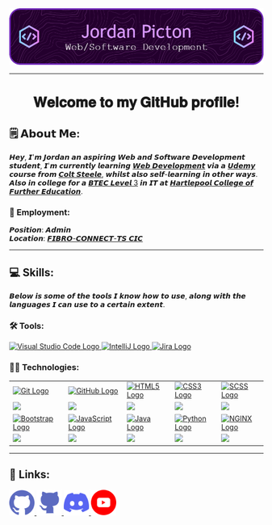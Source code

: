 <!-- Heading Image -->
<div align="center">
  <img src="images/github-header-image.png">
</div>
<hr />

<!-- Welcome Section -->
<h1 align="center">
  𝐖𝐞𝐥𝐜𝐨𝐦𝐞 𝐭𝐨 𝐦𝐲 𝐆𝐢𝐭𝐇𝐮𝐛 𝐩𝐫𝐨𝐟𝐢𝐥𝐞!
</h1>
<!-- About Me  Font used = Maths Sans Italic Bold-->

## 🗒️ 𝗔𝗯𝗼𝘂𝘁 𝗠𝗲:
𝙃𝙚𝙮, 𝙄'𝙢 𝙅𝙤𝙧𝙙𝙖𝙣 𝙖𝙣 𝙖𝙨𝙥𝙞𝙧𝙞𝙣𝙜 𝙒𝙚𝙗 𝙖𝙣𝙙 𝙎𝙤𝙛𝙩𝙬𝙖𝙧𝙚 𝘿𝙚𝙫𝙚𝙡𝙤𝙥𝙢𝙚𝙣𝙩 𝙨𝙩𝙪𝙙𝙚𝙣𝙩, 𝙄'𝙢 𝙘𝙪𝙧𝙧𝙚𝙣𝙩𝙡𝙮 𝙡𝙚𝙖𝙧𝙣𝙞𝙣𝙜 <a href="https://www.udemy.com/course/the-web-developer-bootcamp/?couponCode=ST14MT32124">𝙒𝙚𝙗 𝘿𝙚𝙫𝙚𝙡𝙤𝙥𝙢𝙚𝙣𝙩</a> 𝙫𝙞𝙖 𝙖 <a href="https://www.udemy.com">𝙐𝙙𝙚𝙢𝙮</a> 𝙘𝙤𝙪𝙧𝙨𝙚 𝙛𝙧𝙤𝙢 <a href="https://www.udemy.com/user/coltsteele/">𝘾𝙤𝙡𝙩 𝙎𝙩𝙚𝙚𝙡𝙚</a>, 𝙬𝙝𝙞𝙡𝙨𝙩 𝙖𝙡𝙨𝙤 𝙨𝙚𝙡𝙛-𝙡𝙚𝙖𝙧𝙣𝙞𝙣𝙜 𝙞𝙣 𝙤𝙩𝙝𝙚𝙧 𝙬𝙖𝙮𝙨. 𝘼𝙡𝙨𝙤 𝙞𝙣 𝙘𝙤𝙡𝙡𝙚𝙜𝙚 𝙛𝙤𝙧 𝙖 <a href="https://www.hartlepoolfe.ac.uk/courses/explore/btec-extended-diploma-itcomputing">𝘽𝙏𝙀𝘾 𝙇𝙚𝙫𝙚𝙡 3</a> 𝙞𝙣 𝙄𝙏 𝙖𝙩 <a href="https://www.hartlepoolfe.ac.uk">𝙃𝙖𝙧𝙩𝙡𝙚𝙥𝙤𝙤𝙡 𝘾𝙤𝙡𝙡𝙚𝙜𝙚 𝙤𝙛 𝙁𝙪𝙧𝙩𝙝𝙚𝙧 𝙀𝙙𝙪𝙘𝙖𝙩𝙞𝙤𝙣</a>.

### :office: Employment:
𝙋𝙤𝙨𝙞𝙩𝙞𝙤𝙣: 𝘼𝙙𝙢𝙞𝙣
<br />
𝙇𝙤𝙘𝙖𝙩𝙞𝙤𝙣: <a href="https://fibroconnect.co.uk">𝙁𝙄𝘽𝙍𝙊-𝘾𝙊𝙉𝙉𝙀𝘾𝙏-𝙏𝙎 𝘾𝙄𝘾</a>
<hr />

## :computer: Skills:
𝘽𝙚𝙡𝙤𝙬 𝙞𝙨 𝙨𝙤𝙢𝙚 𝙤𝙛 𝙩𝙝𝙚 𝙩𝙤𝙤𝙡𝙨 𝙄 𝙠𝙣𝙤𝙬 𝙝𝙤𝙬 𝙩𝙤 𝙪𝙨𝙚, 𝙖𝙡𝙤𝙣𝙜 𝙬𝙞𝙩𝙝 𝙩𝙝𝙚 𝙡𝙖𝙣𝙜𝙪𝙖𝙜𝙚𝙨 𝙄 𝙘𝙖𝙣 𝙪𝙨𝙚 𝙩𝙤 𝙖 𝙘𝙚𝙧𝙩𝙖𝙞𝙣 𝙚𝙭𝙩𝙚𝙣𝙩.

### :hammer_and_wrench: Tools:
  <a href="https://code.visualstudio.com">
    <img width="50" alt="Visual Studio Code Logo" src="https://user-images.githubusercontent.com/25181517/192108891-d86b6220-e232-423a-bf5f-90903e6887c3.png">
  </a>
  <a href="https://www.jetbrains.com/idea/">
    <img width="50" alt="IntelliJ Logo" src="https://user-images.githubusercontent.com/25181517/192108890-200809d1-439c-4e23-90d3-b090cf9a4eea.png">
  </a>
  <a href="https://www.atlassian.com/software/jira">
    <img width="50" alt="Jira Logo" src="https://user-images.githubusercontent.com/25181517/183912952-83784e94-629d-4c34-a961-ae2ae795b662.png">
  </a>

### 👨‍💻 Technologies:
<table>
  <tr>
    <td>
       <a href="https://git-scm.com">
         <img id="Git" width="100" alt="Git Logo" src="https://user-images.githubusercontent.com/25181517/192108372-f71d70ac-7ae6-4c0d-8395-51d8870c2ef0.png">
      </a>
    </td>
    <td>
      <a href="https://github.com">
        <img id="GitHub" width="100" alt="GitHub Logo" src="https://user-images.githubusercontent.com/25181517/192108374-8da61ba1-99ec-41d7-80b8-fb2f7c0a4948.png">
      </a>
    </td>
    <td>
      <a href="https://html.com/html5/">
        <img id="HTML5" width="100" alt="HTML5 Logo" src="https://user-images.githubusercontent.com/25181517/192158954-f88b5814-d510-4564-b285-dff7d6400dad.png">
      </a>
    </td>
    <td>
      <a href="https://css3.com">
        <img id="CSS3" width="100" alt="CSS3 Logo" src="https://user-images.githubusercontent.com/25181517/183898674-75a4a1b1-f960-4ea9-abcb-637170a00a75.png">
      </a>
    </td>
    <td>
      <a href="https://sass-lang.com">
        <img id="SCSS" width="100" alt="SCSS Logo" src="https://user-images.githubusercontent.com/25181517/192158956-48192682-23d5-4bfc-9dfb-6511ade346bc.png">
      </a>
    </td>
  </tr>
  <tr>
    <td>
      <img id="Git" width="100" src="https://progress-bar.dev/2">
    </td>
    <td>
      <img id="GitHub" width="100" src="https://progress-bar.dev/5">
    </td>
    <td>
      <img id="HTML5" width="100" src="https://progress-bar.dev/75">
    </td>
    <td>
      <img id="CSS3" width="100" src="https://progress-bar.dev/23">
    </td>
    <td>
      <img id="SCSS" width="100" src="https://progress-bar.dev/13">
    </td>
  </tr>
  <tr>
    <td>
      <a href="https://getbootstrap.com">
        <img id="Bootstrap" width="100" alt="Bootstrap Logo" src="https://user-images.githubusercontent.com/25181517/183898054-b3d693d4-dafb-4808-a509-bab54cf5de34.png">
     </a>
    </td>
    <td>
      <a href="https://www.javascript.com">
        <img id="JavaScript" width="100" alt="JavaScript Logo" src="https://user-images.githubusercontent.com/25181517/117447155-6a868a00-af3d-11eb-9cfe-245df15c9f3f.png">
      </a>
    </td>
    <td>
      <a href="https://www.java.com/en/">
        <img id="Java" width="100" alt="Java Logo" src="https://user-images.githubusercontent.com/25181517/117201156-9a724800-adec-11eb-9a9d-3cd0f67da4bc.png">
      </a>
    </td>
    <td>
      <a href="https://www.python.org">
         <img id="Python" width="100" alt="Python Logo" src="https://user-images.githubusercontent.com/25181517/183423507-c056a6f9-1ba8-4312-a350-19bcbc5a8697.png">
       </a>
    </td>
    <td>
      <a href="https://www.nginx.com">
        <img id="NGINX" width="100" alt="NGINX Logo" src="https://user-images.githubusercontent.com/25181517/183345125-9a7cd2e6-6ad6-436f-8490-44c903bef84c.png">
     </a>
    </td>
  </tr>
  <tr>
    <td>
      <img id="Bootstrap" width="100" src="https://progress-bar.dev/60">
    </td>
    <td>
      <img id="JavaScript" width="100" src="https://progress-bar.dev/10">
    </td>
    <td>
      <img id="Java" width="100" src="https://progress-bar.dev/6">
    </td>
    <td>
      <img id="Python" width="100" src="https://progress-bar.dev/5">
    </td>
    <td>
      <img id="NGINX" width="100" src="https://progress-bar.dev/1">
    </td>
  </tr>
</table>
<hr />

## :link: Links:
  <a href="https://github.com/JordanPicton">
    <img id="GitHub" alt="" width="50" src="images/icons/github-main.png">
  </a>
    <a href="https://github.com/JPicton-HCFE">
    <img id="GitHub" alt="" width="50" src="images/icons/github-second.png">
  </a>
  <a href="">
    <img id="Discord" alt="" width="50" src="images/icons/discord.png">
  </a>
    <a href="">
    <img id="YouTube" alt="" width="50" src="images/icons/youtube.png">
  </a>
